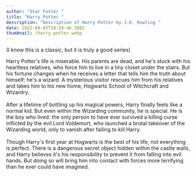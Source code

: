 ```yaml
---
author: "Star Foster "
title: "Harry Potter "
description: "Description of Harry Potter by J.K. Rowling "
date: 2022-08-02T18:59:46.388Z
thumbnail: /harry-potter.webp
---
```

(I know this is a classic, but it is truly a good series)

Harry Potter's life is miserable. His parents are dead, and he's stuck with his heartless relatives, who force him to live in a tiny closet under the stairs. But his fortune changes when he receives a letter that tells him the truth about himself: he's a wizard. A mysterious visitor rescues him from his relatives and takes him to his new home, Hogwarts School of Witchcraft and Wizardry.\
\
After a lifetime of bottling up his magical powers, Harry finally feels like a normal kid. But even within the Wizarding community, he is special. He is the boy who lived: the only person to have ever survived a killing curse inflicted by the evil Lord Voldemort, who launched a brutal takeover of the Wizarding world, only to vanish after failing to kill Harry.\
\
Though Harry's first year at Hogwarts is the best of his life, not everything is perfect. There is a dangerous secret object hidden within the castle walls, and Harry believes it's his responsibility to prevent it from falling into evil hands. But doing so will bring him into contact with forces more terrifying than he ever could have imagined.